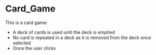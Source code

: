 # Card_Game

This is a card game:

+ A deck of cards is used until the deck is emptied 
+ No card is repeated in a deck as it is removed from the deck once selected
+ Once the user clicks 
